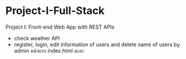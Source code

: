 # Project-I-Full-Stack
Project I: Front-end Web App with REST APIs
- check  weather API
- register, login, edit information of users  and delete name of users  by admin
หน้าแรก index.html นะคะ
